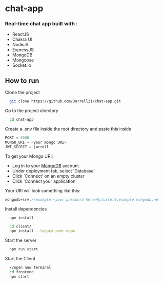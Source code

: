 # chat-app

### Real-time chat app built with :
- ReactJS
- Chakra UI
- NodeJS
- ExpressJS
- MongoDB
- Mongoose
- Socket.io

## How to run

Clone the project

```bash
  git clone https://github.com/Jarrell21/chat-app.git
```

Go to the project directory

```bash
  cd chat-app
```

Create a .env file inside the root directory and paste this inside

```javascript
PORT = 5000
MONGO_URI = <your mongo URI>
JWT_SECRET = jarrell
```


To get your Mongo URI; 
- Log in to your [MongoDB](https://account.mongodb.com/account/login) account 
- Under deployment tab, select 'Database'
- Click 'Connect' on an empty cluster
- Click 'Connect your application'

Your URI will look something like this:

```javascript
mongodb+srv://example:<your password here>@cluster0.example.mongodb.net/?retryWrites=true&w=majority
```
Install dependencies

```bash
  npm install
```

```bash
  cd client/
  npm install --legacy-peer-deps
```

Start the server

```bash
  npm run start
```
Start the Client

```bash
  //open new terminal
  cd frontend
  npm start
```

